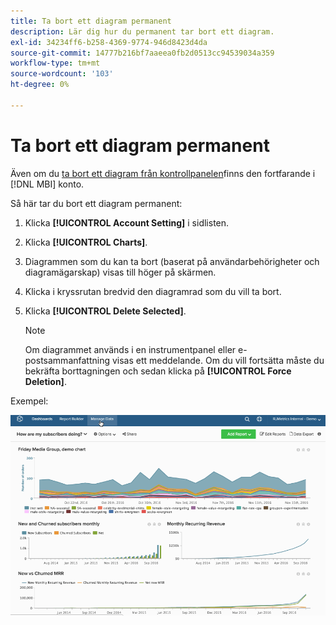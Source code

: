 ```yaml
---
title: Ta bort ett diagram permanent
description: Lär dig hur du permanent tar bort ett diagram.
exl-id: 34234ff6-b258-4369-9774-946d8423d4da
source-git-commit: 14777b216bf7aaeea0fb2d0513cc94539034a359
workflow-type: tm+mt
source-wordcount: '103'
ht-degree: 0%

---
```


# Ta bort ett diagram permanent

Även om du [ta bort ett diagram från kontrollpanelen](../../data-user/dashboards/remove-charts-dashboard.md)finns den fortfarande i [!DNL MBI] konto.

Så här tar du bort ett diagram permanent:

1. Klicka **[!UICONTROL Account Setting]** i sidlisten.

1. Klicka **[!UICONTROL Charts]**.

1. Diagrammen som du kan ta bort (baserat på användarbehörigheter och diagramägarskap) visas till höger på skärmen.

1. Klicka i kryssrutan bredvid den diagramrad som du vill ta bort.

1. Klicka **[!UICONTROL Delete Selected]**.

   >[!NOTE]
   >
   >Om diagrammet används i en instrumentpanel eller e-postsammanfattning visas ett meddelande. Om du vill fortsätta måste du bekräfta borttagningen och sedan klicka på **[!UICONTROL Force Deletion]**.

Exempel:

![ta bort ett diagram](../../assets/deletechart.gif)<!--{: width="630" height="402"}-->
